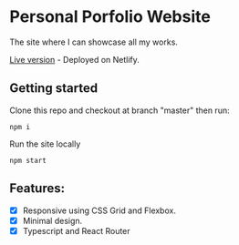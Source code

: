 # Personal Porfolio Website
The site where I can showcase all my works. 

[Live version](https://hoangtranxamk-portfolio.netlify.com/) - Deployed on Netlify.

## Getting started
Clone this repo and checkout at branch "master" then run:
```
npm i 
```
Run the site locally
```
npm start
```
## Features:
- [X] Responsive using CSS Grid and Flexbox.
- [X] Minimal design. 
- [X] Typescript and React Router
